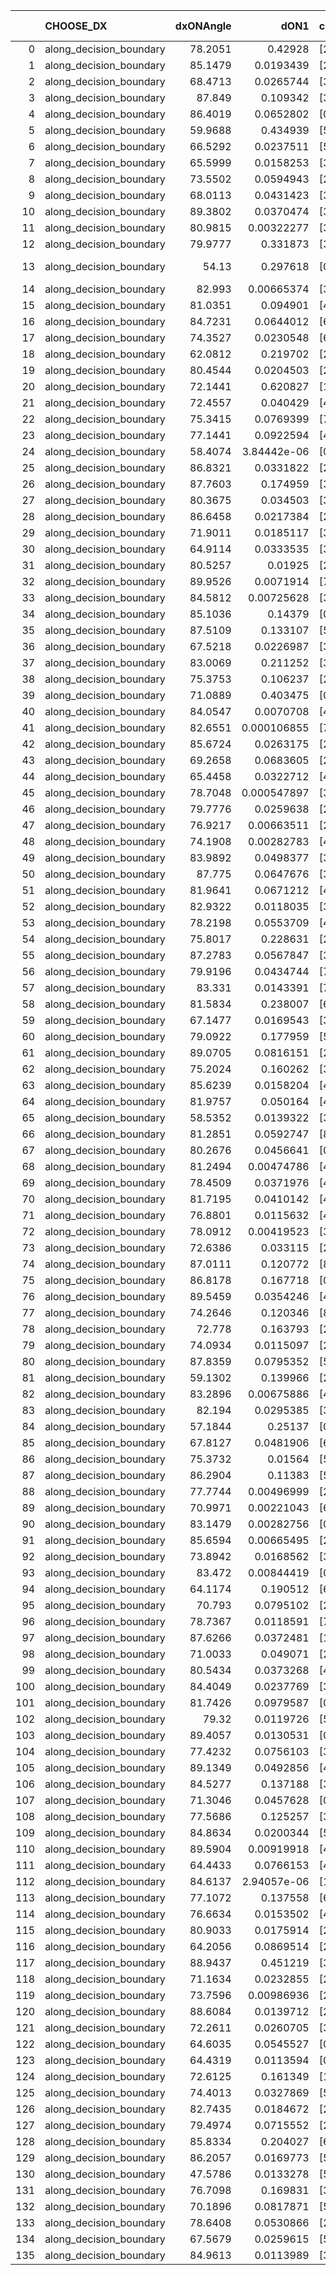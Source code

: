 |     | CHOOSE_DX               |   dxONAngle |        dON1 | cIDON1   |   dON_patch_1 |   nTON |         dON |   dxOFFAngle |       dOFF1 | cIDOFF1   |   dOFF_patch_1 |   nTOFF |        dOFF | SUCCESS   |   nExp |   dual_point_id |   subpoint_time_seconds |   total_execution_time |       logp |        dOFF/dON | Vote dOFF>dON   |
|----:|:------------------------|------------:|------------:|:---------|--------------:|-------:|------------:|-------------:|------------:|:----------|---------------:|--------:|------------:|:----------|-------:|----------------:|------------------------:|-----------------------:|-----------:|----------------:|:----------------|
|   0 | along_decision_boundary |     78.2051 | 0.42928     | [2 7]    |   0.42928     |      1 | 0.42928     |      77.8663 | 0.000828284 | [2 7]     |    0.000828284 |       1 | 0.000828284 | False     |      1 |               1 |                2.20738  |                3.06971 |  0         |     0.00192947  | False           |
|   1 | along_decision_boundary |     85.1479 | 0.0193439   | [2 7]    |   0.0193439   |      1 | 0.0193439   |      81.4203 | 0.0668864   | [2 7]     |    0.0668864   |       1 | 0.0668864   | True      |      2 |               2 |                1.93882  |                5.08342 | -0.5       |     3.45775     | True            |
|   2 | along_decision_boundary |     68.4713 | 0.0265744   | [3 6]    |   0.0265744   |      1 | 0.0265744   |      74.2404 | 0.00761275  | [3 6]     |    0.00761275  |       1 | 0.00761275  | False     |      3 |               3 |                1.69194  |                6.84823 | -0         |     0.286469    | False           |
|   3 | along_decision_boundary |     87.849  | 0.109342    | [3 6]    |   0.109342    |      1 | 0.109342    |      88.0834 | 0.00757575  | [3 6]     |    0.00757575  |       1 | 0.00757575  | False     |      4 |               4 |                1.84161  |                8.73385 | -0.166667  |     0.0692848   | False           |
|   4 | along_decision_boundary |     86.4019 | 0.0652802   | [0 6]    |   0.0652802   |      1 | 0.0652802   |      84.4407 | 0.0378904   | [1 6]     |    0.0378904   |       1 | 0.0378904   | False     |      5 |               5 |                1.64887  |               10.5243  | -0.5       |     0.580426    | False           |
|   5 | along_decision_boundary |     59.9688 | 0.434939    | [5 7]    |   0.434939    |      1 | 0.434939    |      65.1549 | 0.0923764   | [5 7]     |    0.0923764   |       1 | 0.0923764   | False     |      6 |               6 |                1.95537  |               12.5639  | -0.9       |     0.212389    | False           |
|   6 | along_decision_boundary |     66.5292 | 0.0237511   | [5 6]    |   0.0237511   |      1 | 0.0237511   |      69.9125 | 0.140515    | [5 6]     |    0.140515    |       1 | 0.140515    | True      |      7 |               8 |                1.37857  |               14.159   | -1.33333   |     5.91616     | True            |
|   7 | along_decision_boundary |     65.5999 | 0.0158253   | [3 5]    |   0.0158253   |      1 | 0.0158253   |      67.3433 | 0.00464618  | [3 5]     |    0.00464618  |       1 | 0.00464618  | False     |      8 |               9 |                2.18653  |               16.4323  | -0.642857  |     0.293591    | False           |
|   8 | along_decision_boundary |     73.5502 | 0.0594943   | [2 3]    |   0.0594943   |      1 | 0.0594943   |      87.1928 | 0.0194971   | [2 3]     |    0.0194971   |       1 | 0.0194971   | False     |      9 |              10 |                1.4246   |               17.9644  | -1         |     0.327714    | False           |
|   9 | along_decision_boundary |     68.0113 | 0.0431423   | [3 4]    |   0.0431423   |      1 | 0.0431423   |      77.6613 | 0.0506083   | [3 4]     |    0.0506083   |       1 | 0.0506083   | True      |     10 |              12 |                1.89033  |               20.2591  | -1.38889   |     1.17305     | True            |
|  10 | along_decision_boundary |     89.3802 | 0.0370474   | [3 4]    |   0.0370474   |      1 | 0.0370474   |      87.1874 | 0.0630692   | [3 4]     |    0.0630692   |       1 | 0.0630692   | True      |     11 |              13 |                1.29104  |               21.6232  | -0.8       |     1.70239     | True            |
|  11 | along_decision_boundary |     80.9815 | 0.00322277  | [3 7]    |   0.00322277  |      1 | 0.00322277  |      85.1852 | 0.0366554   | [3 7]     |    0.0366554   |       1 | 0.0366554   | True      |     12 |              15 |                1.5087   |               23.2357  | -0.409091  |    11.3739      | True            |
|  12 | along_decision_boundary |     79.9777 | 0.331873    | [3 6]    |   0.331873    |      1 | 0.331873    |      85.4187 | 0.0358031   | [3 6]     |    0.0358031   |       1 | 0.0358031   | False     |     13 |              17 |                1.99244  |               25.4814  | -0.166667  |     0.107882    | False           |
|  13 | along_decision_boundary |     54.13   | 0.297618    | [0 7]    |   0.297618    |      1 | 0.297618    |      59.2498 | 1.71418e-05 | [1 7]     |    1.71418e-05 |       1 | 1.71418e-05 | False     |     14 |              18 |                2.16969  |               27.7049  | -0.346154  |     5.75968e-05 | False           |
|  14 | along_decision_boundary |     82.993  | 0.00665374  | [3 6]    |   0.00665374  |      1 | 0.00665374  |      83.9048 | 0.228609    | [3 6]     |    0.228609    |       1 | 0.228609    | True      |     15 |              19 |                1.75126  |               29.4994  | -0.571429  |    34.358       | True            |
|  15 | along_decision_boundary |     81.0351 | 0.094901    | [4 9]    |   0.094901    |      1 | 0.094901    |      84.3763 | 0.237478    | [4 9]     |    0.237478    |       1 | 0.237478    | True      |     16 |              20 |                1.36199  |               30.9185  | -0.3       |     2.50238     | True            |
|  16 | along_decision_boundary |     84.7231 | 0.0644012   | [6 7]    |   0.0644012   |      1 | 0.0644012   |      80.6315 | 0.0746771   | [6 7]     |    0.0746771   |       1 | 0.0746771   | True      |     17 |              21 |                1.64291  |               32.6334  | -0.125     |     1.15956     | True            |
|  17 | along_decision_boundary |     74.3527 | 0.0230548   | [6 9]    |   0.0230548   |      1 | 0.0230548   |      80.6388 | 0.224738    | [6 9]     |    0.224738    |       1 | 0.224738    | True      |     18 |              22 |                1.54979  |               34.233   | -0.0294118 |     9.74801     | True            |
|  18 | along_decision_boundary |     62.0812 | 0.219702    | [2 7]    |   0.219702    |      1 | 0.219702    |      71.2596 | 0.532054    | [2 7]     |    0.532054    |       1 | 0.532054    | True      |     19 |              23 |                2.89279  |               37.1957  | -0         |     2.4217      | True            |
|  19 | along_decision_boundary |     80.4544 | 0.0204503   | [2 7]    |   0.0204503   |      1 | 0.0204503   |      89.7015 | 0.280347    | [2 7]     |    0.280347    |       1 | 0.280347    | True      |     20 |              24 |                1.62882  |               38.9113  | -0.0263158 |    13.7087      | True            |
|  20 | along_decision_boundary |     72.1441 | 0.620827    | [1 2]    |   0.620827    |      1 | 0.620827    |      83.599  | 0.470128    | [0 2]     |    0.470128    |       1 | 0.470128    | False     |     21 |              25 |                2.64306  |               41.6283  | -0.1       |     0.757262    | False           |
|  21 | along_decision_boundary |     72.4557 | 0.040429    | [4 9]    |   0.040429    |      1 | 0.040429    |      73.5807 | 0.0279334   | [4 9]     |    0.0279334   |       1 | 0.0279334   | False     |     22 |              27 |                2.16314  |               43.9837  | -0.0238095 |     0.690925    | False           |
|  22 | along_decision_boundary |     75.3415 | 0.0769399   | [7 9]    |   0.0769399   |      1 | 0.0769399   |      70.5559 | 0.0515885   | [7 9]     |    0.0515885   |       1 | 0.0515885   | False     |     23 |              28 |                1.52765  |               45.6549  | -0         |     0.670504    | False           |
|  23 | along_decision_boundary |     77.1441 | 0.0922594   | [4 6]    |   0.0922594   |      1 | 0.0922594   |      84.5926 | 0.0863328   | [4 6]     |    0.0863328   |       1 | 0.0863328   | False     |     24 |              29 |                2.88445  |               48.6581  | -0.0217391 |     0.935761    | False           |
|  24 | along_decision_boundary |     58.4074 | 3.84442e-06 | [0 7]    |   3.84442e-06 |      1 | 3.84442e-06 |      77.579  | 0.0852953   | [1 7]     |    0.0852953   |       1 | 0.0852953   | True      |     25 |              30 |                1.38613  |               50.178   | -0.0833333 | 22186.8         | True            |
|  25 | along_decision_boundary |     86.8321 | 0.0331822   | [2 8]    |   0.0331822   |      1 | 0.0331822   |      83.7786 | 0.007598    | [2 8]     |    0.007598    |       1 | 0.007598    | False     |     26 |              31 |                1.22228  |               51.5448  | -0.02      |     0.228978    | False           |
|  26 | along_decision_boundary |     87.7603 | 0.174959    | [3 7]    |   0.174959    |      1 | 0.174959    |      83.0512 | 0.269503    | [3 7]     |    0.269503    |       1 | 0.269503    | True      |     27 |              32 |                2.28761  |               53.8923  | -0.0769231 |     1.54037     | True            |
|  27 | along_decision_boundary |     80.3675 | 0.034503    | [3 6]    |   0.034503    |      1 | 0.034503    |      86.1628 | 0.266771    | [3 6]     |    0.266771    |       1 | 0.266771    | True      |     28 |              33 |                2.38001  |               56.3072  | -0.0185185 |     7.73184     | True            |
|  28 | along_decision_boundary |     86.6458 | 0.0217384   | [2 7]    |   0.0217384   |      1 | 0.0217384   |      84.193  | 0.208689    | [2 7]     |    0.208689    |       1 | 0.208689    | True      |     29 |              34 |                1.60419  |               57.9463  | -0         |     9.60004     | True            |
|  29 | along_decision_boundary |     71.9011 | 0.0185117   | [3 4]    |   0.0185117   |      1 | 0.0185117   |      72.154  | 0.114798    | [3 4]     |    0.114798    |       1 | 0.114798    | True      |     30 |              35 |                1.64214  |               59.6124  | -0.0172414 |     6.20136     | True            |
|  30 | along_decision_boundary |     64.9114 | 0.0333535   | [3 9]    |   0.0333535   |      1 | 0.0333535   |      67.1788 | 0.0406267   | [3 9]     |    0.0406267   |       1 | 0.0406267   | True      |     31 |              36 |                1.16191  |               60.8712  | -0.0666667 |     1.21807     | True            |
|  31 | along_decision_boundary |     80.5257 | 0.01925     | [2 4]    |   0.01925     |      1 | 0.01925     |      85.6822 | 0.13078     | [2 4]     |    0.13078     |       1 | 0.13078     | True      |     32 |              37 |                1.24036  |               62.2215  | -0.145161  |     6.79376     | True            |
|  32 | along_decision_boundary |     89.9526 | 0.0071914   | [7 9]    |   0.0071914   |      1 | 0.0071914   |      88.9898 | 0.0986595   | [7 9]     |    0.0986595   |       1 | 0.0986595   | True      |     33 |              38 |                1.23524  |               63.5735  | -0.25      |    13.7191      | True            |
|  33 | along_decision_boundary |     84.5812 | 0.00725628  | [3 6]    |   0.00725628  |      1 | 0.00725628  |      85.6686 | 0.00128917  | [3 6]     |    0.00128917  |       1 | 0.00128917  | False     |     34 |              39 |                1.07455  |               64.7589  | -0.378788  |     0.177662    | False           |
|  34 | along_decision_boundary |     85.1036 | 0.14379     | [0 1]    |   0.14379     |      1 | 0.14379     |      83.8256 | 1.01701     | [0 1]     |    1.01701     |       1 | 1.01701     | True      |     35 |              40 |                3.26241  |               68.138   | -0.235294  |     7.07286     | True            |
|  35 | along_decision_boundary |     87.5109 | 0.133107    | [5 7]    |   0.133107    |      1 | 0.133107    |      86.4847 | 0.0557083   | [5 7]     |    0.0557083   |       1 | 0.0557083   | False     |     36 |              41 |                1.21077  |               69.4005  | -0.357143  |     0.418521    | False           |
|  36 | along_decision_boundary |     67.5218 | 0.0226987   | [3 5]    |   0.0226987   |      1 | 0.0226987   |      66.0723 | 0.0635677   | [3 5]     |    0.0635677   |       1 | 0.0635677   | True      |     37 |              42 |                2.21482  |               71.6961  | -0.222222  |     2.8005      | True            |
|  37 | along_decision_boundary |     83.0069 | 0.211252    | [3 5]    |   0.211252    |      1 | 0.211252    |      83.8294 | 0.193496    | [3 5]     |    0.193496    |       1 | 0.193496    | False     |     38 |              43 |                1.17793  |               72.9182  | -0.337838  |     0.915951    | False           |
|  38 | along_decision_boundary |     75.3753 | 0.106237    | [2 4]    |   0.106237    |      1 | 0.106237    |      77.5376 | 0.125931    | [2 4]     |    0.125931    |       1 | 0.125931    | True      |     39 |              45 |                2.97665  |               76.0621  | -0.210526  |     1.18538     | True            |
|  39 | along_decision_boundary |     71.0889 | 0.403475    | [0 1]    |   0.403475    |      1 | 0.403475    |      69.4639 | 0.0520956   | [0 1]     |    0.0520956   |       1 | 0.0520956   | False     |     40 |              46 |                1.89507  |               78.0109  | -0.320513  |     0.129117    | False           |
|  40 | along_decision_boundary |     84.0547 | 0.0070708   | [4 6]    |   0.0070708   |      1 | 0.0070708   |      89.7854 | 0.0215648   | [4 6]     |    0.0215648   |       1 | 0.0215648   | True      |     41 |              47 |                1.44969  |               79.5384  | -0.2       |     3.04985     | True            |
|  41 | along_decision_boundary |     82.6551 | 0.000106855 | [7 9]    |   0.000106855 |      1 | 0.000106855 |      84.807  | 0.12491     | [7 9]     |    0.12491     |       1 | 0.12491     | True      |     42 |              48 |                2.15703  |               81.8719  | -0.304878  |  1168.97        | True            |
|  42 | along_decision_boundary |     85.6724 | 0.0263175   | [2 4]    |   0.0263175   |      1 | 0.0263175   |      79.5724 | 0.0919843   | [2 4]     |    0.0919843   |       1 | 0.0919843   | True      |     43 |              49 |                2.6858   |               84.6018  | -0.428571  |     3.49518     | True            |
|  43 | along_decision_boundary |     69.2658 | 0.0683605   | [2 7]    |   0.0683605   |      1 | 0.0683605   |      74.7923 | 0.0683829   | [2 7]     |    0.0683829   |       1 | 0.0683829   | True      |     44 |              50 |                2.74872  |               87.4287  | -0.569767  |     1.00033     | True            |
|  44 | along_decision_boundary |     65.4458 | 0.0322712   | [4 8]    |   0.0322712   |      1 | 0.0322712   |      77.9459 | 0.00433539  | [4 8]     |    0.00433539  |       1 | 0.00433539  | False     |     45 |              51 |                1.35229  |               88.838   | -0.727273  |     0.134342    | False           |
|  45 | along_decision_boundary |     78.7048 | 0.000547897 | [3 6]    |   0.000547897 |      1 | 0.000547897 |      83.0913 | 0.0165851   | [3 6]     |    0.0165851   |       1 | 0.0165851   | True      |     46 |              52 |                1.29396  |               90.2148  | -0.544444  |    30.2704      | True            |
|  46 | along_decision_boundary |     79.7776 | 0.0259638   | [2 7]    |   0.0259638   |      1 | 0.0259638   |      81.8295 | 0.07113     | [2 7]     |    0.07113     |       1 | 0.07113     | True      |     47 |              53 |                1.39974  |               91.811   | -0.695652  |     2.73958     | True            |
|  47 | along_decision_boundary |     76.9217 | 0.00663511  | [2 7]    |   0.00663511  |      1 | 0.00663511  |      76.7758 | 0.001354    | [2 7]     |    0.001354    |       1 | 0.001354    | False     |     48 |              54 |                1.25     |               93.116   | -0.861702  |     0.204066    | False           |
|  48 | along_decision_boundary |     74.1908 | 0.00282783  | [4 6]    |   0.00282783  |      1 | 0.00282783  |      89.2203 | 0.167777    | [4 6]     |    0.167777    |       1 | 0.167777    | True      |     49 |              55 |                1.71658  |               94.9677  | -0.666667  |    59.3308      | True            |
|  49 | along_decision_boundary |     83.9892 | 0.0498377   | [3 6]    |   0.0498377   |      1 | 0.0498377   |      77.1413 | 0.109771    | [3 6]     |    0.109771    |       1 | 0.109771    | True      |     50 |              56 |                1.15059  |               96.2102  | -0.826531  |     2.20257     | True            |
|  50 | along_decision_boundary |     87.775  | 0.0647676   | [3 7]    |   0.0647676   |      1 | 0.0647676   |      87.4637 | 0.107362    | [3 7]     |    0.107362    |       1 | 0.107362    | True      |     51 |              57 |                1.84786  |               98.1698  | -1         |     1.65765     | True            |
|  51 | along_decision_boundary |     81.9641 | 0.0671212   | [4 5]    |   0.0671212   |      1 | 0.0671212   |      78.6903 | 0.0457922   | [4 5]     |    0.0457922   |       1 | 0.0457922   | False     |     52 |              59 |                1.91331  |              100.216   | -1.18627   |     0.682232    | False           |
|  52 | along_decision_boundary |     82.9322 | 0.0118035   | [3 5]    |   0.0118035   |      1 | 0.0118035   |      84.5926 | 0.204725    | [3 5]     |    0.204725    |       1 | 0.204725    | True      |     53 |              62 |                2.10964  |              102.758   | -0.961538  |    17.3444      | True            |
|  53 | along_decision_boundary |     78.2198 | 0.0553709   | [4 6]    |   0.0553709   |      1 | 0.0553709   |      78.6992 | 0.0566114   | [4 6]     |    0.0566114   |       1 | 0.0566114   | True      |     54 |              63 |                1.30897  |              104.105   | -1.14151   |     1.0224      | True            |
|  54 | along_decision_boundary |     75.8017 | 0.228631    | [2 7]    |   0.228631    |      1 | 0.228631    |      80.8041 | 0.170461    | [2 7]     |    0.170461    |       1 | 0.170461    | False     |     55 |              64 |                2.17686  |              106.357   | -1.33333   |     0.74557     | False           |
|  55 | along_decision_boundary |     87.2783 | 0.0567847   | [3 6]    |   0.0567847   |      1 | 0.0567847   |      80.1445 | 0.0340516   | [3 6]     |    0.0340516   |       1 | 0.0340516   | False     |     56 |              65 |                2.4428   |              108.909   | -1.1       |     0.599662    | False           |
|  56 | along_decision_boundary |     79.9196 | 0.0434744   | [7 9]    |   0.0434744   |      1 | 0.0434744   |      76.8573 | 0.0356059   | [7 9]     |    0.0356059   |       1 | 0.0356059   | False     |     57 |              67 |                1.2135   |              110.298   | -0.892857  |     0.819007    | False           |
|  57 | along_decision_boundary |     83.331  | 0.0143391   | [7 9]    |   0.0143391   |      1 | 0.0143391   |      87.3446 | 0.224249    | [7 9]     |    0.224249    |       1 | 0.224249    | True      |     58 |              68 |                2.66836  |              113.039   | -0.710526  |    15.6389      | True            |
|  58 | along_decision_boundary |     81.5834 | 0.238007    | [6 9]    |   0.238007    |      1 | 0.238007    |      86.6217 | 0.188194    | [6 9]     |    0.188194    |       1 | 0.188194    | False     |     59 |              69 |                2.80587  |              115.965   | -0.862069  |     0.79071     | False           |
|  59 | along_decision_boundary |     67.1477 | 0.0169543   | [3 6]    |   0.0169543   |      1 | 0.0169543   |      71.8964 | 0.0487094   | [3 6]     |    0.0487094   |       1 | 0.0487094   | True      |     60 |              70 |                2.02286  |              118.048   | -0.686441  |     2.87298     | True            |
|  60 | along_decision_boundary |     79.0922 | 0.177959    | [5 7]    |   0.177959    |      1 | 0.177959    |      84.3748 | 0.24239     | [5 7]     |    0.24239     |       1 | 0.24239     | True      |     61 |              72 |                2.52386  |              120.998   | -0.833333  |     1.36205     | True            |
|  61 | along_decision_boundary |     89.0705 | 0.0816151   | [2 5]    |   0.0816151   |      1 | 0.0816151   |      88.9292 | 0.0128401   | [2 5]     |    0.0128401   |       1 | 0.0128401   | False     |     62 |              73 |                1.56612  |              122.66    | -0.991803  |     0.157324    | False           |
|  62 | along_decision_boundary |     75.2024 | 0.160262    | [3 5]    |   0.160262    |      1 | 0.160262    |      70.8635 | 0.144148    | [3 5]     |    0.144148    |       1 | 0.144148    | False     |     63 |              74 |                1.78774  |              124.614   | -0.806452  |     0.899455    | False           |
|  63 | along_decision_boundary |     85.6239 | 0.0158204   | [4 7]    |   0.0158204   |      1 | 0.0158204   |      84.4518 | 0.178906    | [4 7]     |    0.178906    |       1 | 0.178906    | True      |     64 |              75 |                1.51861  |              126.181   | -0.642857  |    11.3086      | True            |
|  64 | along_decision_boundary |     81.9757 | 0.050164    | [4 7]    |   0.050164    |      1 | 0.050164    |      86.2289 | 0.199966    | [4 7]     |    0.199966    |       1 | 0.199966    | True      |     65 |              76 |                1.18376  |              127.518   | -0.78125   |     3.98625     | True            |
|  65 | along_decision_boundary |     58.5352 | 0.0139322   | [3 7]    |   0.0139322   |      1 | 0.0139322   |      71.9614 | 0.118121    | [3 7]     |    0.118121    |       1 | 0.118121    | True      |     66 |              77 |                1.54368  |              129.108   | -0.930769  |     8.47829     | True            |
|  66 | along_decision_boundary |     81.2851 | 0.0592747   | [8 9]    |   0.0592747   |      1 | 0.0592747   |      85.0515 | 0.015784    | [8 9]     |    0.015784    |       1 | 0.015784    | False     |     67 |              78 |                1.13251  |              130.369   | -1.09091   |     0.266286    | False           |
|  67 | along_decision_boundary |     80.2676 | 0.0456641   | [0 1]    |   0.0456641   |      1 | 0.0456641   |      78.5514 | 0.0398626   | [0 1]     |    0.0398626   |       1 | 0.0398626   | False     |     68 |              79 |                1.46573  |              131.866   | -0.902985  |     0.872953    | False           |
|  68 | along_decision_boundary |     81.2494 | 0.00474786  | [4 7]    |   0.00474786  |      1 | 0.00474786  |      85.8212 | 0.0445889   | [4 7]     |    0.0445889   |       1 | 0.0445889   | True      |     69 |              80 |                1.20217  |              133.093   | -0.735294  |     9.39138     | True            |
|  69 | along_decision_boundary |     78.4509 | 0.0371976   | [4 6]    |   0.0371976   |      1 | 0.0371976   |      88.142  | 0.0511849   | [4 6]     |    0.0511849   |       1 | 0.0511849   | True      |     70 |              81 |                1.88352  |              135.19    | -0.876812  |     1.37603     | True            |
|  70 | along_decision_boundary |     81.7195 | 0.0410142   | [4 6]    |   0.0410142   |      1 | 0.0410142   |      75.0647 | 0.0303104   | [4 6]     |    0.0303104   |       1 | 0.0303104   | False     |     71 |              82 |                1.36176  |              136.659   | -1.02857   |     0.739022    | False           |
|  71 | along_decision_boundary |     76.8801 | 0.0115632   | [4 8]    |   0.0115632   |      1 | 0.0115632   |      77.4834 | 0.0930182   | [4 8]     |    0.0930182   |       1 | 0.0930182   | True      |     72 |              83 |                2.00946  |              138.807   | -0.852113  |     8.04433     | True            |
|  72 | along_decision_boundary |     78.0912 | 0.00419523  | [3 6]    |   0.00419523  |      1 | 0.00419523  |      83.528  | 0.0301253   | [3 6]     |    0.0301253   |       1 | 0.0301253   | True      |     73 |              84 |                1.40698  |              140.41    | -1         |     7.18086     | True            |
|  73 | along_decision_boundary |     72.6386 | 0.033115    | [2 9]    |   0.033115    |      1 | 0.033115    |      75.9498 | 0.00406572  | [2 9]     |    0.00406572  |       1 | 0.00406572  | False     |     74 |              85 |                1.43819  |              141.891   | -1.15753   |     0.122776    | False           |
|  74 | along_decision_boundary |     87.0111 | 0.120772    | [8 9]    |   0.120772    |      1 | 0.120772    |      78.3268 | 0.0437645   | [8 9]     |    0.0437645   |       1 | 0.0437645   | False     |     75 |              86 |                1.68171  |              143.622   | -0.972973  |     0.362373    | False           |
|  75 | along_decision_boundary |     86.8178 | 0.167718    | [0 2]    |   0.167718    |      1 | 0.167718    |      76.3647 | 0.0372041   | [1 2]     |    0.0372041   |       1 | 0.0372041   | False     |     76 |              87 |                1.82359  |              145.503   | -0.806667  |     0.221825    | False           |
|  76 | along_decision_boundary |     89.5459 | 0.0354246   | [4 5]    |   0.0354246   |      1 | 0.0354246   |      89.6676 | 0.249249    | [4 5]     |    0.249249    |       1 | 0.249249    | True      |     77 |              88 |                1.20367  |              146.796   | -0.657895  |     7.03603     | True            |
|  77 | along_decision_boundary |     74.2646 | 0.120346    | [8 9]    |   0.120346    |      1 | 0.120346    |      73.2607 | 0.163957    | [8 9]     |    0.163957    |       1 | 0.163957    | True      |     78 |              89 |                2.407    |              149.248   | -0.785714  |     1.36238     | True            |
|  78 | along_decision_boundary |     72.778  | 0.163793    | [2 7]    |   0.163793    |      1 | 0.163793    |      77.4103 | 0.00624306  | [2 7]     |    0.00624306  |       1 | 0.00624306  | False     |     79 |              91 |                1.9383   |              153.377   | -0.923077  |     0.0381155   | False           |
|  79 | along_decision_boundary |     74.0934 | 0.0115097   | [2 6]    |   0.0115097   |      1 | 0.0115097   |      76.1073 | 0.00377608  | [2 6]     |    0.00377608  |       1 | 0.00377608  | False     |     80 |              92 |                0.983055 |              154.668   | -0.765823  |     0.328079    | False           |
|  80 | along_decision_boundary |     87.8359 | 0.0795352   | [5 6]    |   0.0795352   |      1 | 0.0795352   |      89.031  | 0.0577588   | [5 6]     |    0.0577588   |       1 | 0.0577588   | False     |     81 |              94 |                1.31267  |              156.218   | -0.625     |     0.726205    | False           |
|  81 | along_decision_boundary |     59.1302 | 0.139966    | [2 7]    |   0.139966    |      1 | 0.139966    |      56.4778 | 0.106189    | [2 7]     |    0.106189    |       1 | 0.106189    | False     |     82 |              95 |                2.46666  |              158.725   | -0.5       |     0.758678    | False           |
|  82 | along_decision_boundary |     83.2896 | 0.00675886  | [4 9]    |   0.00675886  |      1 | 0.00675886  |      80.5094 | 0.0213351   | [4 9]     |    0.0213351   |       1 | 0.0213351   | True      |     83 |              96 |                1.39285  |              160.279   | -0.390244  |     3.15661     | True            |
|  83 | along_decision_boundary |     82.194  | 0.0295385   | [3 6]    |   0.0295385   |      1 | 0.0295385   |      83.3565 | 0.0488815   | [3 6]     |    0.0488815   |       1 | 0.0488815   | True      |     84 |              97 |                2.07153  |              162.444   | -0.487952  |     1.65484     | True            |
|  84 | along_decision_boundary |     57.1844 | 0.25137     | [0 9]    |   0.25137     |      1 | 0.25137     |      81.9723 | 0.214995    | [1 9]     |    0.214995    |       1 | 0.214995    | False     |     85 |              98 |                1.62116  |              164.255   | -0.595238  |     0.855293    | False           |
|  85 | along_decision_boundary |     67.8127 | 0.0481906   | [6 9]    |   0.0481906   |      1 | 0.0481906   |      69.5539 | 0.0500114   | [6 9]     |    0.0500114   |       1 | 0.0500114   | True      |     86 |              99 |                1.68414  |              166.033   | -0.476471  |     1.03778     | True            |
|  86 | along_decision_boundary |     75.3732 | 0.01564     | [5 7]    |   0.01564     |      1 | 0.01564     |      70.9042 | 0.0353953   | [5 7]     |    0.0353953   |       1 | 0.0353953   | True      |     87 |             100 |                1.30355  |              167.431   | -0.581395  |     2.26313     | True            |
|  87 | along_decision_boundary |     86.2904 | 0.11383     | [5 6]    |   0.11383     |      1 | 0.11383     |      86.9368 | 0.227693    | [5 6]     |    0.227693    |       1 | 0.227693    | True      |     88 |             101 |                2.79796  |              170.346   | -0.695402  |     2.00029     | True            |
|  88 | along_decision_boundary |     77.7744 | 0.00496999  | [2 4]    |   0.00496999  |      1 | 0.00496999  |      80.4482 | 0.0295464   | [2 4]     |    0.0295464   |       1 | 0.0295464   | True      |     89 |             102 |                1.53628  |              172.009   | -0.818182  |     5.94496     | True            |
|  89 | along_decision_boundary |     70.9971 | 0.00221043  | [6 7]    |   0.00221043  |      1 | 0.00221043  |      78.3751 | 0.284487    | [6 7]     |    0.284487    |       1 | 0.284487    | True      |     90 |             103 |                1.28999  |              173.388   | -0.949438  |   128.702       | True            |
|  90 | along_decision_boundary |     83.1479 | 0.00282756  | [0 1]    |   0.00282756  |      1 | 0.00282756  |      73.8345 | 0.161059    | [0 1]     |    0.161059    |       1 | 0.161059    | True      |     91 |             104 |                1.54225  |              174.978   | -1.08889   |    56.9602      | True            |
|  91 | along_decision_boundary |     85.6594 | 0.00665495  | [2 4]    |   0.00665495  |      1 | 0.00665495  |      85.9184 | 0.0201957   | [2 4]     |    0.0201957   |       1 | 0.0201957   | True      |     92 |             105 |                1.18228  |              176.323   | -1.23626   |     3.03469     | True            |
|  92 | along_decision_boundary |     73.8942 | 0.0168562   | [3 6]    |   0.0168562   |      1 | 0.0168562   |      73.8629 | 0.0291868   | [3 6]     |    0.0291868   |       1 | 0.0291868   | True      |     93 |             106 |                1.40883  |              177.901   | -1.3913    |     1.73152     | True            |
|  93 | along_decision_boundary |     83.472  | 0.00844419  | [0 1]    |   0.00844419  |      1 | 0.00844419  |      85.8826 | 0.0127972   | [0 1]     |    0.0127972   |       1 | 0.0127972   | True      |     94 |             107 |                1.11948  |              179.171   | -1.55376   |     1.51551     | True            |
|  94 | along_decision_boundary |     64.1174 | 0.190512    | [6 7]    |   0.190512    |      1 | 0.190512    |      74.0869 | 0.0487027   | [6 7]     |    0.0487027   |       1 | 0.0487027   | False     |     95 |             109 |                1.2943   |              182.289   | -1.7234    |     0.255641    | False           |
|  95 | along_decision_boundary |     70.793  | 0.0795102   | [2 6]    |   0.0795102   |      1 | 0.0795102   |      73.5079 | 0.122747    | [2 6]     |    0.122747    |       1 | 0.122747    | True      |     96 |             110 |                2.40025  |              184.771   | -1.52105   |     1.54379     | True            |
|  96 | along_decision_boundary |     78.7367 | 0.0118591   | [7 9]    |   0.0118591   |      1 | 0.0118591   |      72.2016 | 0.126057    | [7 9]     |    0.126057    |       1 | 0.126057    | True      |     97 |             111 |                1.25875  |              186.091   | -1.6875    |    10.6295      | True            |
|  97 | along_decision_boundary |     87.6266 | 0.0372481   | [1 9]    |   0.0372481   |      1 | 0.0372481   |      87.1483 | 0.0952741   | [0 9]     |    0.0952741   |       1 | 0.0952741   | True      |     98 |             112 |                1.16808  |              187.34    | -1.86082   |     2.55782     | True            |
|  98 | along_decision_boundary |     71.0033 | 0.049071    | [2 3]    |   0.049071    |      1 | 0.049071    |      89.7836 | 0.321487    | [2 3]     |    0.321487    |       1 | 0.321487    | True      |     99 |             114 |                2.41717  |              191.691   | -2.04082   |     6.55147     | True            |
|  99 | along_decision_boundary |     80.5434 | 0.0373268   | [4 7]    |   0.0373268   |      1 | 0.0373268   |      73.395  | 0.0422374   | [4 7]     |    0.0422374   |       1 | 0.0422374   | True      |    100 |             115 |                1.40261  |              193.151   | -2.22727   |     1.13156     | True            |
| 100 | along_decision_boundary |     84.4049 | 0.0237769   | [3 8]    |   0.0237769   |      1 | 0.0237769   |      85.4405 | 0.0917161   | [3 8]     |    0.0917161   |       1 | 0.0917161   | True      |    101 |             116 |                1.60413  |              195.041   | -2.42      |     3.85736     | True            |
| 101 | along_decision_boundary |     81.7426 | 0.0979587   | [0 1]    |   0.0979587   |      1 | 0.0979587   |      81.7961 | 0.0572931   | [0 1]     |    0.0572931   |       1 | 0.0572931   | False     |    102 |             117 |                1.8932   |              197.347   | -2.61881   |     0.58487     | False           |
| 102 | along_decision_boundary |     79.32   | 0.0119726   | [5 9]    |   0.0119726   |      1 | 0.0119726   |      83.6941 | 0.00650078  | [5 9]     |    0.00650078  |       1 | 0.00650078  | False     |    103 |             118 |                1.36785  |              198.782   | -2.37255   |     0.542971    | False           |
| 103 | along_decision_boundary |     89.4057 | 0.0130531   | [0 1]    |   0.0130531   |      1 | 0.0130531   |      88.3539 | 0.0265874   | [0 1]     |    0.0265874   |       1 | 0.0265874   | True      |    104 |             119 |                1.28499  |              200.15    | -2.14078   |     2.03686     | True            |
| 104 | along_decision_boundary |     77.4232 | 0.0756103   | [3 7]    |   0.0756103   |      1 | 0.0756103   |      76.5627 | 0.0944879   | [3 7]     |    0.0944879   |       1 | 0.0944879   | True      |    105 |             121 |                3.51364  |              206.138   | -2.32692   |     1.24967     | True            |
| 105 | along_decision_boundary |     89.1349 | 0.0492856   | [4 7]    |   0.0492856   |      1 | 0.0492856   |      77.8434 | 0.123696    | [4 7]     |    0.123696    |       1 | 0.123696    | True      |    106 |             122 |                2.05397  |              208.241   | -2.51905   |     2.50977     | True            |
| 106 | along_decision_boundary |     84.5277 | 0.137188    | [3 6]    |   0.137188    |      1 | 0.137188    |      86.8536 | 0.270309    | [3 6]     |    0.270309    |       1 | 0.270309    | True      |    107 |             124 |                2.42613  |              210.827   | -2.71698   |     1.97035     | True            |
| 107 | along_decision_boundary |     71.3046 | 0.0457628   | [0 1]    |   0.0457628   |      1 | 0.0457628   |      75.8763 | 0.0945981   | [0 1]     |    0.0945981   |       1 | 0.0945981   | True      |    108 |             125 |                1.4248   |              212.321   | -2.92056   |     2.06714     | True            |
| 108 | along_decision_boundary |     77.5686 | 0.125257    | [3 7]    |   0.125257    |      1 | 0.125257    |      75.1797 | 0.0377678   | [3 7]     |    0.0377678   |       1 | 0.0377678   | False     |    109 |             126 |                1.61237  |              214.016   | -3.12963   |     0.301522    | False           |
| 109 | along_decision_boundary |     84.8634 | 0.0200344   | [5 7]    |   0.0200344   |      1 | 0.0200344   |      81.4005 | 0.0154816   | [5 7]     |    0.0154816   |       1 | 0.0154816   | False     |    110 |             127 |                1.27118  |              215.386   | -2.86697   |     0.772751    | False           |
| 110 | along_decision_boundary |     89.5904 | 0.00919918  | [4 5]    |   0.00919918  |      1 | 0.00919918  |      88.7966 | 0.14506     | [4 5]     |    0.14506     |       1 | 0.14506     | True      |    111 |             128 |                1.10503  |              216.616   | -2.61818   |    15.7689      | True            |
| 111 | along_decision_boundary |     64.4433 | 0.0766153   | [4 8]    |   0.0766153   |      1 | 0.0766153   |      72.9476 | 0.0953913   | [4 8]     |    0.0953913   |       1 | 0.0953913   | True      |    112 |             129 |                2.2135   |              218.924   | -2.81532   |     1.24507     | True            |
| 112 | along_decision_boundary |     84.6137 | 2.94057e-06 | [1 8]    |   2.94057e-06 |      1 | 2.94057e-06 |      84.8071 | 0.176749    | [1 8]     |    0.176749    |       1 | 0.176749    | True      |    113 |             130 |                2.44586  |              221.4     | -3.01786   | 60106.9         | True            |
| 113 | along_decision_boundary |     77.1072 | 0.137558    | [6 7]    |   0.137558    |      1 | 0.137558    |      83.8571 | 0.0276646   | [6 7]     |    0.0276646   |       1 | 0.0276646   | False     |    114 |             131 |                2.65292  |              224.25    | -3.22566   |     0.201112    | False           |
| 114 | along_decision_boundary |     76.6634 | 0.0153502   | [4 9]    |   0.0153502   |      1 | 0.0153502   |      77.5587 | 0.0130158   | [4 9]     |    0.0130158   |       1 | 0.0130158   | False     |    115 |             132 |                1.2104   |              225.541   | -2.96491   |     0.847923    | False           |
| 115 | along_decision_boundary |     80.9033 | 0.0175914   | [2 4]    |   0.0175914   |      1 | 0.0175914   |      76.0756 | 0.0213382   | [2 4]     |    0.0213382   |       1 | 0.0213382   | True      |    116 |             133 |                1.14686  |              226.757   | -2.71739   |     1.21299     | True            |
| 116 | along_decision_boundary |     64.2056 | 0.0869514   | [2 7]    |   0.0869514   |      1 | 0.0869514   |      66.9588 | 0.270475    | [2 7]     |    0.270475    |       1 | 0.270475    | True      |    117 |             134 |                1.58617  |              228.487   | -2.91379   |     3.11065     | True            |
| 117 | along_decision_boundary |     88.9437 | 0.451219    | [3 5]    |   0.451219    |      1 | 0.451219    |      89.6302 | 0.00604255  | [3 5]     |    0.00604255  |       1 | 0.00604255  | False     |    118 |             136 |                1.34947  |              233.026   | -3.11538   |     0.0133916   | False           |
| 118 | along_decision_boundary |     71.1634 | 0.0232855   | [2 4]    |   0.0232855   |      1 | 0.0232855   |      74.4391 | 0.112222    | [2 4]     |    0.112222    |       1 | 0.112222    | True      |    119 |             139 |                1.92043  |              235.194   | -2.86441   |     4.81939     | True            |
| 119 | along_decision_boundary |     73.7596 | 0.00986936  | [2 7]    |   0.00986936  |      1 | 0.00986936  |      74.8916 | 0.123486    | [2 7]     |    0.123486    |       1 | 0.123486    | True      |    120 |             140 |                1.66297  |              236.894   | -3.06303   |    12.5121      | True            |
| 120 | along_decision_boundary |     88.6084 | 0.0139712   | [2 3]    |   0.0139712   |      1 | 0.0139712   |      80.8645 | 0.132933    | [2 3]     |    0.132933    |       1 | 0.132933    | True      |    121 |             141 |                2.06863  |              239.006   | -3.26667   |     9.51475     | True            |
| 121 | along_decision_boundary |     72.2611 | 0.0260705   | [3 7]    |   0.0260705   |      1 | 0.0260705   |      76.2648 | 0.0133693   | [3 7]     |    0.0133693   |       1 | 0.0133693   | False     |    122 |             143 |                1.24811  |              240.445   | -3.47521   |     0.512813    | False           |
| 122 | along_decision_boundary |     64.6035 | 0.0545527   | [0 1]    |   0.0545527   |      1 | 0.0545527   |      65.8823 | 0.136787    | [0 1]     |    0.136787    |       1 | 0.136787    | True      |    123 |             144 |                1.84823  |              242.358   | -3.21311   |     2.50743     | True            |
| 123 | along_decision_boundary |     64.4319 | 0.0113594   | [0 9]    |   0.0113594   |      1 | 0.0113594   |      71.4492 | 0.12977     | [1 9]     |    0.12977     |       1 | 0.12977     | True      |    124 |             145 |                2.11498  |              244.54    | -3.4187    |    11.424       | True            |
| 124 | along_decision_boundary |     72.6125 | 0.161349    | [1 3]    |   0.161349    |      1 | 0.161349    |      74.4317 | 0.114659    | [0 3]     |    0.114659    |       1 | 0.114659    | False     |    125 |             146 |                1.72284  |              246.32    | -3.62903   |     0.710628    | False           |
| 125 | along_decision_boundary |     74.4013 | 0.0327869   | [5 7]    |   0.0327869   |      1 | 0.0327869   |      77.6792 | 0.00586503  | [5 7]     |    0.00586503  |       1 | 0.00586503  | False     |    126 |             148 |                1.76898  |              252.755   | -3.364     |     0.178883    | False           |
| 126 | along_decision_boundary |     82.7435 | 0.0184672   | [2 7]    |   0.0184672   |      1 | 0.0184672   |      87.8048 | 0.0224791   | [2 7]     |    0.0224791   |       1 | 0.0224791   | True      |    127 |             149 |                1.44418  |              254.303   | -3.11111   |     1.21725     | True            |
| 127 | along_decision_boundary |     79.4974 | 0.0715552   | [2 7]    |   0.0715552   |      1 | 0.0715552   |      67.5623 | 0.05308     | [2 7]     |    0.05308     |       1 | 0.05308     | False     |    128 |             150 |                3.13206  |              257.534   | -3.31102   |     0.741804    | False           |
| 128 | along_decision_boundary |     85.8334 | 0.204027    | [6 9]    |   0.204027    |      1 | 0.204027    |      78.343  | 0.275464    | [6 9]     |    0.275464    |       1 | 0.275464    | True      |    129 |             151 |                2.96502  |              260.594   | -3.0625    |     1.35013     | True            |
| 129 | along_decision_boundary |     86.2057 | 0.0169773   | [5 7]    |   0.0169773   |      1 | 0.0169773   |      85.3804 | 0.082379    | [5 7]     |    0.082379    |       1 | 0.082379    | True      |    130 |             152 |                1.47531  |              262.151   | -3.25969   |     4.85231     | True            |
| 130 | along_decision_boundary |     47.5786 | 0.0133278   | [5 6]    |   0.0133278   |      1 | 0.0133278   |      54.2365 | 0.0363052   | [5 6]     |    0.0363052   |       1 | 0.0363052   | True      |    131 |             153 |                1.34978  |              263.532   | -3.46154   |     2.72401     | True            |
| 131 | along_decision_boundary |     76.7098 | 0.169831    | [3 5]    |   0.169831    |      1 | 0.169831    |      78.1344 | 0.0598791   | [3 5]     |    0.0598791   |       1 | 0.0598791   | False     |    132 |             154 |                2.53531  |              266.1     | -3.66794   |     0.352581    | False           |
| 132 | along_decision_boundary |     70.1896 | 0.0817871   | [5 6]    |   0.0817871   |      1 | 0.0817871   |      78.1021 | 0.04587     | [5 6]     |    0.04587     |       1 | 0.04587     | False     |    133 |             155 |                1.58157  |              267.78    | -3.40909   |     0.560847    | False           |
| 133 | along_decision_boundary |     78.6408 | 0.0530866   | [2 7]    |   0.0530866   |      1 | 0.0530866   |      79.7232 | 0.066447    | [2 7]     |    0.066447    |       1 | 0.066447    | True      |    134 |             156 |                2.03933  |              269.97    | -3.16165   |     1.25167     | True            |
| 134 | along_decision_boundary |     67.5679 | 0.0259615   | [5 6]    |   0.0259615   |      1 | 0.0259615   |      66.9081 | 0.114529    | [5 6]     |    0.114529    |       1 | 0.114529    | True      |    135 |             157 |                1.88018  |              272.052   | -3.35821   |     4.41151     | True            |
| 135 | along_decision_boundary |     84.9613 | 0.0113989   | [3 7]    |   0.0113989   |      1 | 0.0113989   |      84.7763 | 0.0743199   | [3 7]     |    0.0743199   |       1 | 0.0743199   | True      |    136 |             158 |                2.05229  |              274.697   | -3.55926   |     6.51991     | True            |